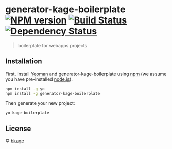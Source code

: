 # generator-kage-boilerplate [![NPM version][npm-image]][npm-url] [![Build Status][travis-image]][travis-url] [![Dependency Status][daviddm-image]][daviddm-url]
> boilerplate for webapps projects

## Installation

First, install [Yeoman](http://yeoman.io) and generator-kage-boilerplate using [npm](https://www.npmjs.com/) (we assume you have pre-installed [node.js](https://nodejs.org/)).

```bash
npm install -g yo
npm install -g generator-kage-boilerplate
```

Then generate your new project:

```bash
yo kage-boilerplate
```


## License

 © [bkage]()


[npm-image]: https://badge.fury.io/js/generator-kage-boilerplate.svg
[npm-url]: https://npmjs.org/package/generator-kage-boilerplate
[travis-image]: https://travis-ci.org/bkage/generator-kage-boilerplate.svg?branch=master
[travis-url]: https://travis-ci.org/bkage/generator-kage-boilerplate
[daviddm-image]: https://david-dm.org/bkage/generator-kage-boilerplate.svg?theme=shields.io
[daviddm-url]: https://david-dm.org/bkage/generator-kage-boilerplate
